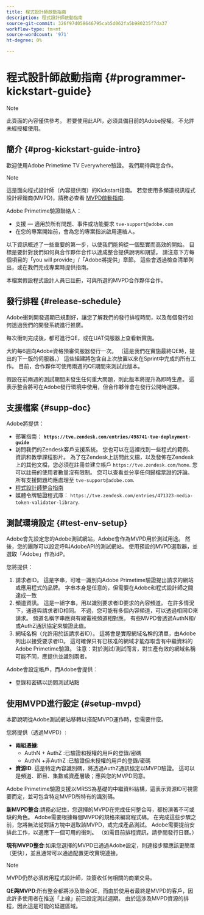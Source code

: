 ```yaml
---
title: 程式設計師啟動指南
description: 程式設計師啟動指南
source-git-commit: 326f97d058646795cab5d062fa5b980235f7da37
workflow-type: tm+mt
source-wordcount: '971'
ht-degree: 0%

---
```



# 程式設計師啟動指南 {#programmer-kickstart-guide}

>[!NOTE]
>
>此頁面的內容僅供參考。 若要使用此API，必須具備目前的Adobe授權。 不允許未經授權使用。

## 簡介 {#prog-kickstart-guide-intro}

歡迎使用Adobe Primetime TV Everywhere驗證。 我們期待與您合作。

>[!NOTE]
>
>這是面向程式設計師（內容提供商）的Kickstart指南。 若您使用多頻道視訊程式設計經銷商(MVPD)，請務必查看 [MVPD啟動指南](/help/authentication/mvpd-kickstart-guide.md).


Adobe Primetime驗證聯絡人：

* 支援 — 適用於所有問題、事件或功能要求 `tve-support@adobe.com`
* 在您的專案開始前，會為您的專案指派啟用連絡人。

以下資訊概述了一些重要的第一步，以使我們能夠從一個堅實而高效的開始。 目標是要針對我們如何與合作夥伴合作以達成整合提供說明和期望。 請注意下方每個項目的「you will provide」/「Adobe將提供」章節。 這些會透過檢查清單列出，或在我們完成專案時提供指南。

本檔案假設程式設計人員已註冊，可與所選的MVPD合作夥伴合作。

## 發行排程 {#release-schedule}

Adobe衝刺開發週期已規劃好，讓您了解我們的發行排程時間，以及每個發行如何透過我們的開發系統進行推廣。

每次衝刺完成後，都可進行QE，或在UAT伺服器上查看新實施。

大約每6週向Adobe資格預審伺服器發行一次。 （這是我們在實施最終QE時，提出的下一版的伺服器。） 這些組建將包含自上次放置以來在Sprint中完成的所有工作。 目前，合作夥伴可使用兩週的QE期間來測試此版本。

假設在前兩週的測試期間未發生任何重大問題，則此版本將提升為即時生產。 這表示整合將可在Adobe發行環境中使用，但合作夥伴會在發行公開時選擇。

<!--For the latest release schedule information, see the Release Calendar.-->

## 支援檔案 {#supp-doc}

Adobe將提供：

* 部署指南： **`https://tve.zendesk.com/entries/498741-tve-deployment-guide`**
* 訪問我們的Zendesk客戶支援系統。 您也可以在這裡找到一些程式的範例、資訊和教學課程影片。 為了在Zendesk上訪問此文檔，以及發佈在Zendesk上的其他文檔，您必須在註冊並建立帳戶 `https://tve.zendesk.com/home`. 您可以註冊的使用者數量沒有限制。  您可以查看並分享任何歸檔票證的評論。 所有支援問題均應處理至 `tve-support@adobe.com`.
* [程式設計師整合指南](/help/authentication/programmer-integration-guide-overview.md)
* 媒體令牌驗證程式庫： `https://tve.zendesk.com/entries/471323-media-token-validator-library`.

## 測試環境設定 {#test-env-setup}

Adobe會先設定您的Adobe測試網站，Adobe會作為MVPD用於測試用途。 然後，您的團隊可以設定呼叫AdobeAPI的測試網站。 使用預設的MVPD選取器，並選取「Adobe」作為idP。

您將提供：

1. 請求者ID。 這是字串，可唯一識別向Adobe Primetime驗證提出請求的網站或應用程式的品牌。 字串本身是任意的，但需要在Adobe和程式設計師之間達成一致
1. 頻道資訊。 這是一組字串，用以識別要求者ID要求的內容頻道。 在許多情況下，通道與請求者ID相同。 不過，您可能有多個內容頻道，可以透過相同ID來請求。 頻道名稱字串應與有線電視頻道相對應。 有些MVPD會透過AuthN和/或AuthZ通訊協定來驗證此值。
1. 網域名稱（允許用於該請求者ID）。 這將會是實際網域名稱的清單，由Adobe列出以接受要求者ID。 這可確保只有已核准的網域才能存取含有中繼資料的Adobe Primetime驗證。 注意：對於測試/測試而言，對生產有效的網域名稱可能不同，應提供並識別兩者。

Adobe會設定帳戶，而Adobe會提供：

* 登錄和密碼以訪問測試站點

## 使用MVPD進行設定 {#setup-mvpd}

本節說明從Adobe測試網站移轉以搭配MVPD運作時，您需要什麼。

您將提供（透過MVPD）:

* **兩組憑據**:
   * AuthN + AuthZ :已驗證和授權的用戶的登錄/密碼
   * AuthN +非AuthZ :已驗證但未授權的用戶的登錄/密碼
* **資源ID**. 這是特定內容識別碼，將透過AuthZ通訊協定以MVPD驗證。 這可以是頻道、節目、集數或資產層級；應與您的MVPD同意。

Adobe Primetime驗證支援以MRSS為基礎的中繼資料結構，這表示資源ID可視需要而定，並可包含特定MVPD所特有的識別碼。

**新MVPD整合**:請務必記住，您選擇的MVPD在完成任何整合時，都扮演著不可或缺的角色。 Adobe需要根據每個MVPD的規格來編寫程式碼。 在完成這些步驟之前，您將無法從對話方塊中選取該MVPD，或完成產品測試。 Adobe需要提前安排此工作，以適應下一個可用的衝刺。 （如需目前排程資訊，請參閱發行日曆。）

**現有MVPD整合**:如果您選擇的MVPD已通過Adobe設定，則連接步驟應該更簡單（更快），並且通常可以通過配置更改實現連接。

>[!NOTE]
>
>MVPD仍然必須啟用程式設計師，並簽收任何相關的商業交易。

**QE與MVPD**:所有整合都將涉及聯合QE，而由於使用者最終是MVPD的客戶，因此許多使用者在推送「上線」前已設定測試週期。 由於這涉及MVPD資源的排程，因此這是可能的延遲區域。

<!--
>[RELATEDINFORMATION]
>[MVPD Kickstart Guide](help\authentication\mvpd-kickstart-guide.md)
-->

